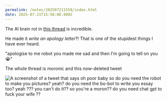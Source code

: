```yaml
---
permalink: /notes/202507211558/index.html
date: 2025-07-21T15:58:00.000Z
---
```


The AI brain rot in [this thread](https://xcancel.com/jasonlk/status/1946069562723897802) is incredible.

He made it _write an apology letter_?! That is one of the stupidest things I have ever heard.

"apologise to me robot you made me sad and then I'm going to tell on you 😭"

The whole thread is moronic and this now-deleted tweet 

![A screenshot of a tweet that says oh poor baby so do you need the robot to make you pictures? yeah? do you need the bo-bot to write you essay too? yeah ??? you can't do it?? so you're a moron?? do you need chat gpt to fuck your wife ??](https://cdn.rknight.me/site/2025/poor-baby-chatgpt.jpg)